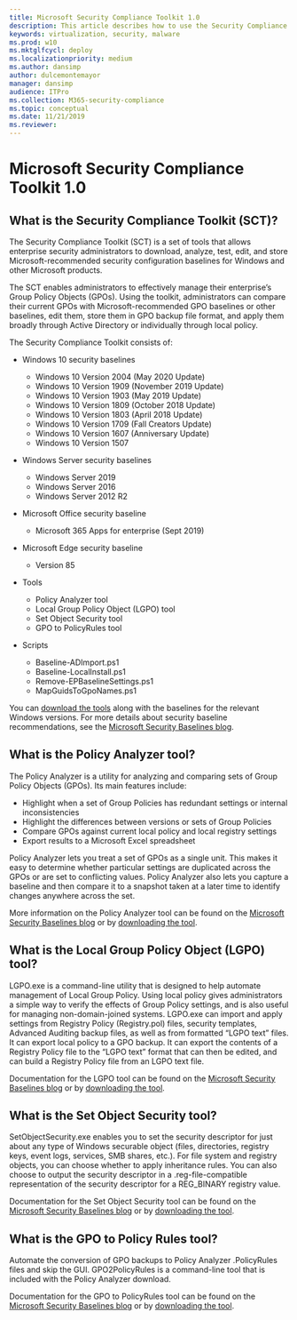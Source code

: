 ```yaml
---
title: Microsoft Security Compliance Toolkit 1.0
description: This article describes how to use the Security Compliance Toolkit in your organization
keywords: virtualization, security, malware
ms.prod: w10
ms.mktglfcycl: deploy
ms.localizationpriority: medium
ms.author: dansimp
author: dulcemontemayor
manager: dansimp
audience: ITPro
ms.collection: M365-security-compliance
ms.topic: conceptual
ms.date: 11/21/2019
ms.reviewer: 
---
```


# Microsoft Security Compliance Toolkit 1.0

## What is the Security Compliance Toolkit (SCT)?

The Security Compliance Toolkit (SCT) is a set of tools that allows enterprise security administrators to download, analyze, test, edit, and store Microsoft-recommended security configuration baselines for Windows and other Microsoft products.

The SCT enables administrators to effectively manage their enterprise’s Group Policy Objects (GPOs). Using the toolkit, administrators can compare their current GPOs with Microsoft-recommended GPO baselines or other baselines, edit them, store them in GPO backup file format, and apply them broadly through Active Directory or individually through local policy.
<p></p>

The Security Compliance Toolkit consists of:

- Windows 10 security baselines
    - Windows 10 Version 2004 (May 2020 Update)
    - Windows 10 Version 1909 (November 2019 Update)
    - Windows 10 Version 1903 (May 2019 Update)
    - Windows 10 Version 1809 (October 2018 Update)
    - Windows 10 Version 1803 (April 2018 Update)
    - Windows 10 Version 1709 (Fall Creators Update)
    - Windows 10 Version 1607 (Anniversary Update)
    - Windows 10 Version 1507

- Windows Server security baselines
    - Windows Server 2019
    - Windows Server 2016
    - Windows Server 2012 R2

- Microsoft Office security baseline
    - Microsoft 365 Apps for enterprise (Sept 2019)

- Microsoft Edge security baseline
    - Version 85

- Tools
    - Policy Analyzer tool
    - Local Group Policy Object (LGPO) tool
    - Set Object Security tool
    - GPO to PolicyRules tool

-   Scripts
    -   Baseline-ADImport.ps1
    -   Baseline-LocalInstall.ps1
    -   Remove-EPBaselineSettings.ps1
    -   MapGuidsToGpoNames.ps1


You can [download the tools](https://www.microsoft.com/download/details.aspx?id=55319) along with the baselines for the relevant Windows versions. For more details about security baseline recommendations, see the [Microsoft Security Baselines blog](https://techcommunity.microsoft.com/t5/Microsoft-Security-Baselines/bg-p/Microsoft-Security-Baselines).

## What is the Policy Analyzer tool?

The Policy Analyzer is a utility for analyzing and comparing sets of Group Policy Objects (GPOs). Its main features include:
- Highlight when a set of Group Policies has redundant settings or internal inconsistencies
- Highlight the differences between versions or sets of Group Policies
- Compare GPOs against current local policy and local registry settings
- Export results to a Microsoft Excel spreadsheet

Policy Analyzer lets you treat a set of GPOs as a single unit. This makes it easy to determine whether particular settings are duplicated across the GPOs or are set to conflicting values. Policy Analyzer also lets you capture a baseline and then compare it to a snapshot taken at a later time to identify changes anywhere across the set. 

More information on the Policy Analyzer tool can be found on the [Microsoft Security Baselines blog](https://techcommunity.microsoft.com/t5/microsoft-security-baselines/new-tool-policy-analyzer/ba-p/701049) or by [downloading the tool](https://www.microsoft.com/download/details.aspx?id=55319).

## What is the Local Group Policy Object (LGPO) tool?

LGPO.exe is a command-line utility that is designed to help automate management of Local Group Policy. 
Using local policy gives administrators a simple way to verify the effects of Group Policy settings, and is also useful for managing non-domain-joined systems. 
LGPO.exe can import and apply settings from Registry Policy (Registry.pol) files, security templates, Advanced Auditing backup files, as well as from formatted “LGPO text” files. 
It can export local policy to a GPO backup. 
It can export the contents of a Registry Policy file to the “LGPO text” format that can then be edited, and can build a Registry Policy file from an LGPO text file.

Documentation for the LGPO tool can be found on the [Microsoft Security Baselines blog](https://techcommunity.microsoft.com/t5/microsoft-security-baselines/lgpo-exe-local-group-policy-object-utility-v1-0/ba-p/701045) or by [downloading the tool](https://www.microsoft.com/download/details.aspx?id=55319).

## What is the Set Object Security tool?

SetObjectSecurity.exe enables you to set the security descriptor for just about any type of Windows securable object (files, directories, registry keys, event logs, services, SMB shares, etc.). For file system and registry objects, you can choose whether to apply inheritance rules. You can also choose to output the security descriptor in a .reg-file-compatible representation of the security descriptor for a REG_BINARY registry value.

Documentation for the Set Object Security tool can be found on the [Microsoft Security Baselines blog](https://techcommunity.microsoft.com/t5/microsoft-security-baselines/new-amp-updated-security-tools/ba-p/1631613) or by [downloading the tool](https://www.microsoft.com/download/details.aspx?id=55319).

## What is the GPO to Policy Rules tool?

Automate the conversion of GPO backups to Policy Analyzer .PolicyRules files and skip the GUI. GPO2PolicyRules is a command-line tool that is included with the Policy Analyzer download. 

Documentation for the GPO to PolicyRules tool can be found on the [Microsoft Security Baselines blog](https://techcommunity.microsoft.com/t5/microsoft-security-baselines/new-amp-updated-security-tools/ba-p/1631613) or by [downloading the tool](https://www.microsoft.com/download/details.aspx?id=55319).
